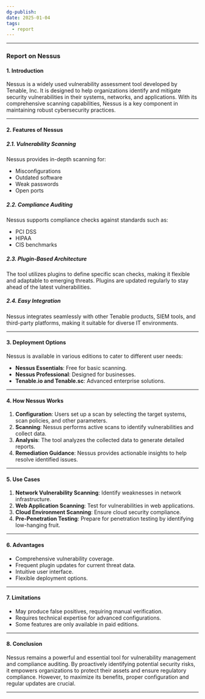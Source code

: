 ```yaml
---
dg-publish: 
date: 2025-01-04
tags:
  - report
---
```

---
### Report on Nessus

#### 1. **Introduction**

Nessus is a widely used vulnerability assessment tool developed by Tenable, Inc. It is designed to help organizations identify and mitigate security vulnerabilities in their systems, networks, and applications. With its comprehensive scanning capabilities, Nessus is a key component in maintaining robust cybersecurity practices.

---

#### 2. **Features of Nessus**

##### **2.1. Vulnerability Scanning**

Nessus provides in-depth scanning for:

- Misconfigurations
- Outdated software
- Weak passwords
- Open ports

##### **2.2. Compliance Auditing**

Nessus supports compliance checks against standards such as:

- PCI DSS
- HIPAA
- CIS benchmarks

##### **2.3. Plugin-Based Architecture**

The tool utilizes plugins to define specific scan checks, making it flexible and adaptable to emerging threats. Plugins are updated regularly to stay ahead of the latest vulnerabilities.

##### **2.4. Easy Integration**

Nessus integrates seamlessly with other Tenable products, SIEM tools, and third-party platforms, making it suitable for diverse IT environments.

---

#### 3. **Deployment Options**

Nessus is available in various editions to cater to different user needs:

- **Nessus Essentials**: Free for basic scanning.
- **Nessus Professional**: Designed for businesses.
- **Tenable.io and Tenable.sc**: Advanced enterprise solutions.

---

#### 4. **How Nessus Works**

1. **Configuration**: Users set up a scan by selecting the target systems, scan policies, and other parameters.
2. **Scanning**: Nessus performs active scans to identify vulnerabilities and collect data.
3. **Analysis**: The tool analyzes the collected data to generate detailed reports.
4. **Remediation Guidance**: Nessus provides actionable insights to help resolve identified issues.

---

#### 5. **Use Cases**

1. **Network Vulnerability Scanning**: Identify weaknesses in network infrastructure.
2. **Web Application Scanning**: Test for vulnerabilities in web applications.
3. **Cloud Environment Scanning**: Ensure cloud security compliance.
4. **Pre-Penetration Testing**: Prepare for penetration testing by identifying low-hanging fruit.

---

#### 6. **Advantages**

- Comprehensive vulnerability coverage.
- Frequent plugin updates for current threat data.
- Intuitive user interface.
- Flexible deployment options.

---

#### 7. **Limitations**

- May produce false positives, requiring manual verification.
- Requires technical expertise for advanced configurations.
- Some features are only available in paid editions.

---

#### 8. **Conclusion**

Nessus remains a powerful and essential tool for vulnerability management and compliance auditing. By proactively identifying potential security risks, it empowers organizations to protect their assets and ensure regulatory compliance. However, to maximize its benefits, proper configuration and regular updates are crucial.

---


